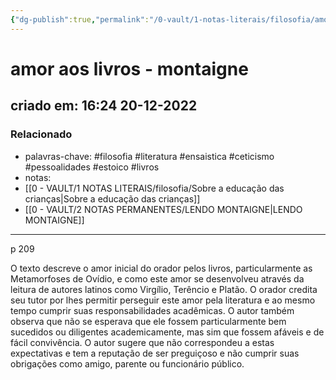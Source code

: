 ```yaml
---
{"dg-publish":true,"permalink":"/0-vault/1-notas-literais/filosofia/amor-aos-livros-montaigne/","tags":["filosofia","literatura","ensaistica","ceticismo","pessoalidades","estoico","livros"],"dgHomeLink":true,"dgShowLocalGraph":true,"dgShowFileTree":true,"dgEnableSearch":true}
---
```


# amor aos livros - montaigne
## criado em: 16:24 20-12-2022

### Relacionado
- palavras-chave: #filosofia #literatura #ensaistica #ceticismo #pessoalidades #estoico #livros 
- notas: 
- [[0 - VAULT/1 NOTAS LITERAIS/filosofia/Sobre a educação das crianças\|Sobre a educação das crianças]]
- [[0 - VAULT/2 NOTAS PERMANENTES/LENDO MONTAIGNE\|LENDO MONTAIGNE]]
---
p 209

O texto descreve o amor inicial do orador pelos livros, particularmente as Metamorfoses de Ovídio, e como este amor se desenvolveu através da leitura de autores latinos como Virgílio, Terêncio e Platão. O orador credita seu tutor por lhes permitir perseguir este amor pela literatura e ao mesmo tempo cumprir suas responsabilidades acadêmicas. O autor também observa que não se esperava que ele fossem particularmente bem sucedidos ou diligentes academicamente, mas sim que fossem afáveis e de fácil convivência. O autor sugere que não correspondeu a estas expectativas e tem a reputação de ser preguiçoso e não cumprir suas obrigações como amigo, parente ou funcionário público.